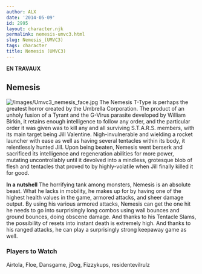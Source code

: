 ```yaml
---
author: ALX
date: '2014-05-09'
id: 2995
layout: character.njk
permalink: nemesis-umvc3.html
slug: Nemesis_(UMVC3)
tags: character
title: Nemesis (UMVC3)
---
```


**EN TRAVAUX**

## Nemesis

![](/images/Umvc3_nemesis_face.jpg "/images/Umvc3_nemesis_face.jpg") The
Nemesis T-Type is perhaps the greatest horror created by the Umbrella
Corporation. The product of an unholy fusion of a Tyrant and the G-Virus
parasite developed by William Birkin, it retains enough intelligence to
follow any order, and the particular order it was given was to kill any
and all surviving S.T.A.R.S. members, with its main target being Jill
Valentine. Nigh-invulnerable and wielding a rocket launcher with ease as
well as having several tentacles within its body, it relentlessly hunted
Jill. Upon being beaten, Nemesis went berserk and sacrificed its
intelligence and regeneration abilities for more power, mutating
uncontrollably until it devolved into a mindless, grotesque blob of
flesh and tentacles that proved to by highly-volatile when Jill finally
killed it for good.

**In a nutshell** The horrifying tank among monsters, Nemesis is an
absolute beast. What he lacks in mobility, he makes up for by having one
of the highest health values in the game, armored attacks, and sheer
damage output. By using his various armored attacks, Nemesis can get the
one hit he needs to go into surprisingly long combos using wall bounces
and ground bounces, doing obscene damage. And thanks to his Tentacle
Slams, the possibility of resets into instant death is extremely high.
And thanks to his ranged attacks, he can play a surprisingly strong
keepaway game as well.

### Players to Watch

Airtola, Floe, Dansgame, jDog, Fizzykups, residentevilrulz